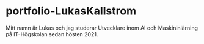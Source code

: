 # portfolio-LukasKallstrom

Mitt namn är Lukas och jag studerar Utvecklare inom AI och Maskininlärning på IT-Högskolan sedan hösten 2021.